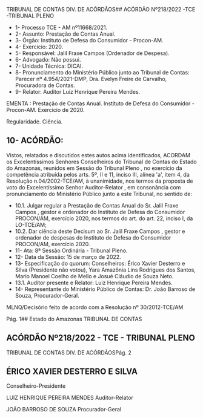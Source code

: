TRIBUNAL DE CONTAS DIV. DE ACÓRDÃOS## ACÓRDÃO Nº218/2022 -TCE -TRIBUNAL PLENO

- 1- Processo TCE - AM nº11668/2021.
- 2- Assunto: Prestação de Contas Anual.
- 3- Órgão: Instituto de Defesa do Consumidor - Procon-AM.
- 4- Exercício: 2020.
- 5- Responsável: Jalil Fraxe Campos (Ordenador de Despesa).
- 6- Advogado: Não possui.
- 7- Unidade Técnica: DICAI.
- 8- Pronunciamento  do  Ministério  Público  junto  ao  Tribunal  de  Contas: Parecer  nº 4.954/2021-DMP, Dra. Evelyn Freire de Carvalho, Procuradora de Contas.
- 9- Relator: Auditor Luiz Henrique Pereira Mendes.

EMENTA :  Prestação  de  Contas  Anual.  Instituto  de Defesa  do  Consumidor  -  Procon-AM.  Exercício  de 2020.

Regularidade. Ciência.

## 10-  ACÓRDÃO:

Vistos, relatados e discutidos estes autos acima identificados, ACORDAM os Excelentíssimos Senhores Conselheiros do Tribunal de Contas do Estado do Amazonas, reunidos em Sessão do Tribunal Pleno , no exercício da competência atribuída pelos arts. 5º, II e 11, inciso III, alínea 'a', item 4, da Resolução n.04/2002-TCE/AM, à unanimidade, nos termos da proposta de voto do Excelentíssimo Senhor Auditor-Relator , em consonância com pronunciamento do Ministério Público junto a este Tribunal, no sentido de:

- 10.1. Julgar  regular a  Prestação  de  Contas  Anual  do Sr.  Jalil  Fraxe Campos , gestor e ordenador do Instituto de Defesa do Consumidor PROCON/AM, exercício 2020, nos termos do art. do art. 22, inciso I, da LO-TCE/AM;
- 10.2. Dar  ciência deste Decisum ao Sr.  Jalil  Fraxe  Campos ,  gestor  e ordenador  de  despesas  do  Instituto  de  Defesa  do  Consumidor  PROCON/AM, exercício 2020.
- 11-  Ata: 8ª Sessão Ordinária - Tribunal Pleno.
- 12-  Data da Sessão: 15 de março de 2022.
- 13-  Especificação do quorum: Conselheiros: Érico Xavier Desterro e Silva (Presidente não votou), Yara Amazônia Lins Rodrigues dos Santos, Mario Manoel Coelho de Mello e Josué Cláudio de Souza Neto.
- 13.1. Auditor presente e Relator: Luiz Henrique Pereira Mendes.
- 14-  Representante  do  Ministério  Público  de  Contas: Dr.  João  Barroso  de  Souza, Procurador-Geral.

MLNQ/Decisório feito de acordo com a Resolução nº 30/2012-TCE/AM

Pág. 1## Estado do Amazonas TRIBUNAL DE CONTAS

## ACÓRDÃO Nº218/2022 - TCE - TRIBUNAL PLENO

TRIBUNAL DE CONTAS DIV. DE ACÓRDÃOSPág. 2

## ÉRICO XAVIER DESTERRO E SILVA

Conselheiro-Presidente

LUIZ HENRIQUE PEREIRA MENDES Auditor-Relator

JOÃO BARROSO DE SOUZA Procurador-Geral